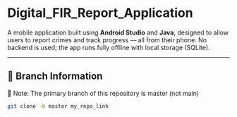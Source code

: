 # Digital_FIR_Report_Application
A mobile application built using **Android Studio** and **Java**, designed to allow users to report crimes and track progress — all from their phone. No backend is used; the app runs fully offline with local storage (SQLite).

---

## 🌳 Branch Information
🔀 Note: The primary branch of this repository is master (not main)

```bash
git clone -b master my_repo_link

